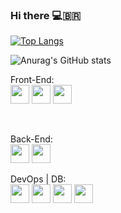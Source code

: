 
### Hi there 💻:brazil:



[![Top Langs](https://github-readme-stats.vercel.app/api/top-langs/?username=feliperx&layout=compact&theme=dark)](https://github.com/anuraghazra/github-readme-stats)

![Anurag's GitHub stats](https://github-readme-stats.vercel.app/api?username=feliperx&show_icons=true&theme=dark&count_private=true)

<!-- 
<a href="https://github.com/anuraghazra/github-readme-stats">
  <img align="center" src="[https://github-readme-stats.vercel.app/api/pin/?username=anuraghazra&repo=github-readme-stats](https://github-readme-stats.vercel.app/api?username=feliperx&show_icons=true&theme=dark&count_private=true)" />
</a>
<a href="https://github.com/anuraghazra/convoychat">
  <img align="center" src="[https://github-readme-stats.vercel.app/api/pin/?username=anuraghazra&repo=convoychat](https://github-readme-stats.vercel.app/api/top-langs/?username=feliperx&layout=compact&theme=dark)](https://github.com/anuraghazra/github-readme-stats)" />
</a>
 -->
Front-End:<br>
<img height='30' widht='30' src="https://cdn.jsdelivr.net/gh/devicons/devicon/icons/typescript/typescript-original.svg" />
<img height='30' widht='30' src="https://cdn.jsdelivr.net/gh/devicons/devicon/icons/angularjs/angularjs-original.svg" />
<img height='30' widht='30' src="https://cdn.jsdelivr.net/gh/devicons/devicon/icons/react/react-original.svg" />
                  
<br> 

Back-End:<br>
<img height='30' widht='30' src="https://cdn.jsdelivr.net/gh/devicons/devicon/icons/python/python-original.svg" />
<img height='30' widht='30' src="https://cdn.jsdelivr.net/gh/devicons/devicon/icons/php/php-original.svg" />

DevOps | DB:<br>
<img height='30' widht='30' src="https://cdn.jsdelivr.net/gh/devicons/devicon/icons/docker/docker-original.svg" />
<img height='30' widht='30' src="https://cdn.jsdelivr.net/gh/devicons/devicon/icons/amazonwebservices/amazonwebservices-original.svg" />
<tab>
<img height='30' widht='30' src="https://cdn.jsdelivr.net/gh/devicons/devicon/icons/postgresql/postgresql-original.svg" />
<img height='30' widht='30' src="https://cdn.jsdelivr.net/gh/devicons/devicon/icons/mongodb/mongodb-original.svg" />
          
          
          
          
